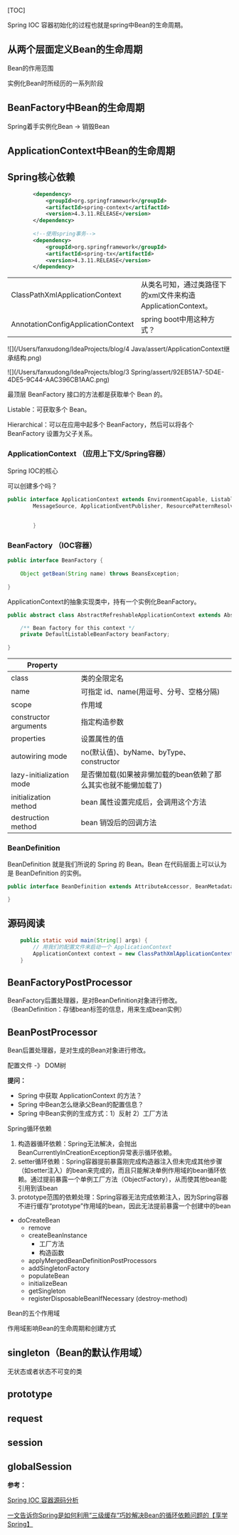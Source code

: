 [TOC]

Spring IOC 容器初始化的过程也就是spring中Bean的生命周期。



## 从两个层面定义Bean的生命周期

Bean的作用范围

实例化Bean时所经历的一系列阶段



## BeanFactory中Bean的生命周期

Spring着手实例化Bean  -> 销毁Bean



## ApplicationContext中Bean的生命周期











## Spring核心依赖

```xml
        <dependency>
            <groupId>org.springframework</groupId>
            <artifactId>spring-context</artifactId>
            <version>4.3.11.RELEASE</version>
        </dependency>
        
        <!--使用spring事务-->
        <dependency>
            <groupId>org.springframework</groupId>
            <artifactId>spring-tx</artifactId>
            <version>4.3.11.RELEASE</version>
        </dependency>
```

|                                    |                                                             |
| ---------------------------------- | ----------------------------------------------------------- |
| ClassPathXmlApplicationContext     | 从类名可知，通过类路径下的xml文件来构造ApplicationContext。 |
| AnnotationConfigApplicationContext | spring boot中用这种方式？                                   |

![](/Users/fanxudong/IdeaProjects/blog/4 Java/assert/ApplicationContext继承结构.png)

![](/Users/fanxudong/IdeaProjects/blog/3 Spring/assert/92EB51A7-5D4E-4DE5-9C44-AAC396CB1AAC.png)

最顶层 BeanFactory 接口的方法都是获取单个 Bean 的。

Listable：可获取多个 Bean。

Hierarchical：可以在应用中起多个 BeanFactory，然后可以将各个 BeanFactory 设置为父子关系。



### ApplicationContext （应用上下文/Spring容器）

Spring IOC的核心

可以创建多个吗？

```java
public interface ApplicationContext extends EnvironmentCapable, ListableBeanFactory, HierarchicalBeanFactory,
		MessageSource, ApplicationEventPublisher, ResourcePatternResolver {
      
      
		}
```



### BeanFactory （IOC容器）

```java
public interface BeanFactory {
  
	Object getBean(String name) throws BeansException;
  
}
```

ApplicationContext的抽象实现类中，持有一个实例化BeanFactory。

```java
public abstract class AbstractRefreshableApplicationContext extends AbstractApplicationContext {

	/** Bean factory for this context */
	private DefaultListableBeanFactory beanFactory;  
  
}
```




| **Property**             |                                                              |
| ------------------------ | ------------------------------------------------------------ |
| class                    | 类的全限定名                                                 |
| name                     | 可指定 id、name(用逗号、分号、空格分隔)                      |
| scope                    | 作用域                                                       |
| constructor arguments    | 指定构造参数                                                 |
| properties               | 设置属性的值                                                 |
| autowiring mode          | no(默认值)、byName、byType、 constructor                     |
| lazy-initialization mode | 是否懒加载(如果被非懒加载的bean依赖了那么其实也就不能懒加载了) |
| initialization method    | bean 属性设置完成后，会调用这个方法                          |
| destruction method       | bean 销毁后的回调方法                                        |

### BeanDefinition

BeanDefinition 就是我们所说的 Spring 的 Bean。Bean 在代码层面上可以认为是 BeanDefinition 的实例。

```java
public interface BeanDefinition extends AttributeAccessor, BeanMetadataElement {

}
```



## 源码阅读



```java
    public static void main(String[] args) {
        // 用我们的配置文件来启动一个 ApplicationContext
        ApplicationContext context = new ClassPathXmlApplicationContext("classpath:application.xml");
    }
```



## BeanFactoryPostProcessor

BeanFactory后置处理器，是对BeanDefinition对象进行修改。（BeanDefinition：存储bean标签的信息，用来生成bean实例）



## BeanPostProcessor

Bean后置处理器，是对生成的Bean对象进行修改。





配置文件 -》 DOM树

**提问：**

- Spring 中获取 ApplicationContext  的方法？
- Spring 中Bean怎么继承父Bean的配置信息？
- Spring 中Bean实例的生成方式：1）反射 2）工厂方法



Spring循环依赖

1. 构造器循环依赖：Spring无法解决，会抛出BeanCurrentlyInCreationException异常表示循环依赖。
2. setter循环依赖：Spring容器提前暴露刚完成构造器注入但未完成其他步骤（如setter注入）的bean来完成的，而且只能解决单例作用域的bean循环依赖。通过提前暴露一个单例工厂方法（ObjectFactory），从而使其他bean能引用到该bean
3. prototype范围的依赖处理：Spring容器无法完成依赖注入，因为Spring容器不进行缓存“prototype”作用域的bean，因此无法提前暴露一个创建中的bean



- doCreateBean
  - remove
  - createBeanInstance
    - 工厂方法
    - 构造函数
  - applyMergedBeanDefinitionPostProcessors
  - addSingletonFactory
  - populateBean
  - initializeBean
  - getSingleton
  - registerDisposableBeanIfNecessary (destroy-method)



Bean的五个作用域

作用域影响Bean的生命周期和创建方式

## singleton（Bean的默认作用域）

无状态或者状态不可变的类

## prototype



## request



## session



## globalSession



**参考：**

[Spring IOC 容器源码分析](https://www.javadoop.com/post/spring-ioc) 

[一文告诉你Spring是如何利用“三级缓存“巧妙解决Bean的循环依赖问题的【享学Spring】](https://blog.csdn.net/f641385712/article/details/92801300?biz_id=102&utm_term=spring%20%E4%B8%89%E7%BA%A7%E7%BC%93%E5%AD%98&utm_medium=distribute.pc_search_result.none-task-blog-2~all~sobaiduweb~default-0-92801300&spm=1018.2118.3001.4187)


